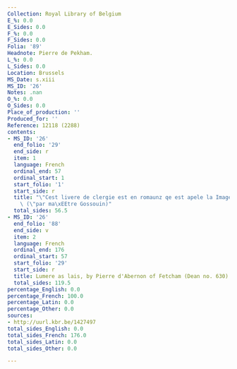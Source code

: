 ```yaml
---
Collection: Royal Library of Belgium
E_%: 0.0
E_Sides: 0.0
F_%: 0.0
F_Sides: 0.0
Folia: '89'
Headnote: Pierre de Pekham.
L_%: 0.0
L_Sides: 0.0
Location: Brussels
MS_Date: s.xiii
MS_ID: '26'
Notes: .nan
O_%: 0.0
O_Sides: 0.0
Place_of_production: ''
Produced_for: ''
Reference: 12118 (2288)
contents:
- MS_ID: '26'
  end_folio: '29'
  end_side: r
  item: 1
  language: French
  ordinal_end: 57
  ordinal_start: 1
  start_folio: '1'
  start_side: r
  title: "\"Cest livere de clergie est en romaunz qe est apele la Image del mound\"\
    \ (\"par ma\xEEtre Gossouin)"
  total_sides: 56.5
- MS_ID: '26'
  end_folio: '88'
  end_side: v
  item: 2
  language: French
  ordinal_end: 176
  ordinal_start: 57
  start_folio: '29'
  start_side: r
  title: Lumere as lais, by Pierre d'Abernon of Fetcham (Dean no. 630)
  total_sides: 119.5
percentage_English: 0.0
percentage_French: 100.0
percentage_Latin: 0.0
percentage_Other: 0.0
sources:
- http://uurl.kbr.be/1427497
total_sides_English: 0.0
total_sides_French: 176.0
total_sides_Latin: 0.0
total_sides_Other: 0.0

---
```

